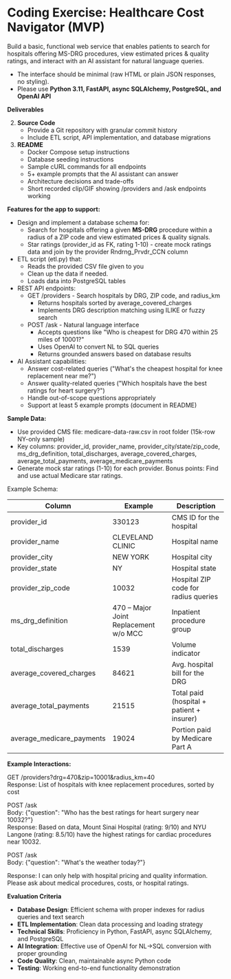 # Coding Exercise: Healthcare Cost Navigator (MVP)

Build a basic, functional web service that enables patients to search for hospitals offering MS-DRG procedures, view estimated prices & quality ratings, and interact with an AI assistant for natural language queries.

* The interface should be minimal (raw HTML or plain JSON responses, no styling).  
* Please use **Python 3.11, FastAPI, async SQLAlchemy, PostgreSQL, and OpenAI API**  

**Deliverables**

2. **Source Code**  
   * Provide a Git repository with granular commit history  
   * Include ETL script, API implementation, and database migrations  
3. **README**  
   * Docker Compose setup instructions  
   * Database seeding instructions  
   * Sample cURL commands for all endpoints  
   * 5+ example prompts that the AI assistant can answer  
   * Architecture decisions and trade-offs  
   * Short recorded clip/GIF showing /providers and /ask endpoints working

**Features for the app to support:**

* Design and implement a database schema for:  
  * Search for hospitals offering a given **MS-DRG** procedure within a radius of a ZIP code and view estimated prices & quality signals.  
  * Star ratings (provider\_id as FK, rating 1-10) \- create mock ratings data and join by the provider Rndrng\_Prvdr\_CCN column  
* ETL script (etl.py) that:  
  * Reads the provided CSV file given to you  
  * Clean up the data if needed.  
  * Loads data into PostgreSQL tables  
* REST API endpoints:  
  * GET /providers \- Search hospitals by DRG, ZIP code, and radius\_km  
    * Returns hospitals sorted by average\_covered\_charges  
    * Implements DRG description matching using ILIKE or fuzzy search  
  * POST /ask \- Natural language interface  
    * Accepts questions like "Who is cheapest for DRG 470 within 25 miles of 10001?"  
    * Uses OpenAI to convert NL to SQL queries  
    * Returns grounded answers based on database results  
* AI Assistant capabilities:  
  * Answer cost-related queries ("What's the cheapest hospital for knee replacement near me?")  
  * Answer quality-related queries ("Which hospitals have the best ratings for heart surgery?")  
  * Handle out-of-scope questions appropriately  
  * Support at least 5 example prompts (document in README)

**Sample Data:**

* Use provided CMS file: medicare-data-raw.csv in root folder  (15k-row NY-only sample)  
* Key columns: provider\_id, provider\_name, provider\_city/state/zip\_code, ms\_drg\_definition, total\_discharges, average\_covered\_charges, average\_total\_payments, average\_medicare\_payments  
* Generate mock star ratings (1-10) for each provider. Bonus points: Find and use actual Medicare star ratings. 

Example Schema:

| Column | Example | Description |
| ----- | ----- | ----- |
| provider\_id | 330123 | CMS ID for the hospital |
| provider\_name | CLEVELAND CLINIC | Hospital name |
| provider\_city | NEW YORK | Hospital city |
| provider\_state | NY | Hospital state |
| provider\_zip\_code | 10032 | Hospital ZIP code for radius queries |
| ms\_drg\_definition | 470 – Major Joint Replacement w/o MCC | Inpatient procedure group |
| total\_discharges | 1539 | Volume indicator |
| average\_covered\_charges | 84621 | Avg. hospital bill for the DRG |
| average\_total\_payments | 21515 | Total paid (hospital \+ patient \+ insurer) |
| average\_medicare\_payments | 19024 | Portion paid by Medicare Part A |

**Example Interactions:**

GET /providers?drg=470\&zip=10001\&radius\_km=40  
Response: List of hospitals with knee replacement procedures, sorted by cost

POST /ask  
Body: {"question": "Who has the best ratings for heart surgery near 10032?"}  
Response: Based on data, Mount Sinai Hospital (rating: 9/10) and NYU Langone (rating: 8.5/10) have the highest ratings for cardiac procedures near 10032\.

POST /ask    
Body: {"question": "What's the weather today?"}

Response: I can only help with hospital pricing and quality information. Please ask about medical procedures, costs, or hospital ratings.

**Evaluation Criteria**

* **Database Design**: Efficient schema with proper indexes for radius queries and text search  
* **ETL Implementation**: Clean data processing and loading strategy  
* **Technical Skills**: Proficiency in Python, FastAPI, async SQLAlchemy, and PostgreSQL  
* **AI Integration**: Effective use of OpenAI for NL→SQL conversion with proper grounding  
* **Code Quality**: Clean, maintainable async Python code  
* **Testing**: Working end-to-end functionality demonstration